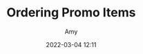 ---
title: Ordering Promo Items
draft: false
date: 2022-03-04 12:11
author: Amy
audience:
  - New Hires
purpose: TBD
tags:
  - Marking Resources
---
